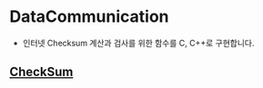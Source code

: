# DataCommunication
- 인터넷 Checksum 계산과 검사를 위한 함수를 C, C++로 구현합니다.

## [CheckSum](https://github.com/tgs04013/DataCommunication/blob/main/Checksum.c)
